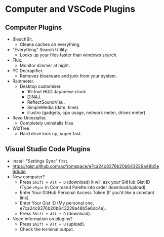 # Computer and VSCode Plugins

## Computer Plugins

- BleachBit.
  - Cleans caches on everything.
- "Everything" Search Utility.
  - Looks up your files faster than windows search.
- Flux.
  - Monitor dimmer at night.
- PC Decrapifier.
  - Removes bloatware and junk from your system.
- Rainmeter.
  - Desktop customiser.
    - 10-foot HUD Japanese clock.
    - DINAJ.
    - ReflectSoundVisu.
    - SimpleMedia (date, time).
    - illustro (gadgets, cpu usage, network meter, drives meter).
- Revo Uninstaller.
  - Completely uninstalls files.
- WizTree.
  - Hard drive look up, super fast.

## Visual Studio Code Plugins

- Install "Settings Sync" first.
- https://gist.github.com/acfromspace/e7ca24c8376b20b643229a48b5e6dc4e
- New computer?
  - Press `Shift + Alt + D` (download) it will ask your GitHub Gist ID (Type `>Sync` In Command Palette into order download/upload).
  - Enter Your GitHub Personal Access Token (If you'd like a constant link).
  - Enter Your Gist ID (My personal one, e7ca24c8376b20b643229a48b5e6dc4e).
  - Press `Shift + Alt + D` (download).
- Need information on plugins?
  - Press `Shift + Alt + U` (upload).
  - Check the terminal output.
